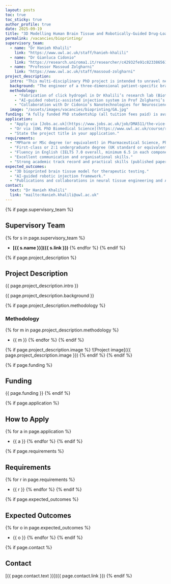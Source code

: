 ```yaml
---
layout: posts
toc: true
toc_sticky: true
author_profile: true
date: 2025-09-19
title: "3D Modelling Human Brain Tissue and Robotically-Guided Drug-Loaded Click Hydrogels Delivery for the Study of Neural Tissue Repair"
permalink: /vacancies/bioprinting/
supervisory_team:
  - name: "Dr Hanieh Khalili"
    link: "https://www.uwl.ac.uk/staff/hanieh-khalili"
  - name: "Dr Gianluca Cidonio"
    link: "https://research.uniroma1.it/researcher/c42932fe91c8233865615801190691540f2bf4b8c61eb995abd1b3ae"
  - name: "Professor Massoud Zolgharni"
    link: "https://www.uwl.ac.uk/staff/massoud-zolgharni"
project_description:
  intro: "This multi-disciplinary PhD project is intended to unravel new approaches for the AI-guided delivery of therapeutics to the brain tissue. Due to the impossibility of assessing the safety and efficacy of therapeutics for brain diseases (e.g., Alzheimer’s disease) and trauma (e.g., accidental damages), there is an increasing need for the fabrication of brain tissue replicas that might emulate the physiological conditions within the human body."
  background: "The engineer of a three-dimensional patient-specific brain construct is attractive, particularly for the possible assessment of functionality for delivery methodologies such as hydrogel-mediated injections. The main aim of this PhD project is to address an urgent unmet clinical need to develop a novel 3D bioprinted brain construct to be used as platform for delivery testing due to AI-driven injections of click hydrogels loaded with therapeutics and the study of release, localisation, safety and efficacy."
  methodology:
    - "Fabrication of click hydrogel in Dr Khalili’s research lab (Biotherapeutic Drug Development)"
    - "AI-guided robotic-assisted injection system in Prof Zolgharni’s lab (IntSaV)"
    - "Collaboration with Dr Cidonio’s Nanotechnologies for Neurosciences (N4N) group at Sapienza University of Rome"
  image: "/assets/images/vacancies/bioprinting/GA.jpg"
funding: "A fully funded PhD studentship (all tuition fees paid) is available for UK and International students. Scholars may contribute to teaching or research up to six hours per week."
application:
  - "Apply via [Jobs.ac.uk](https://www.jobs.ac.uk/job/DMA511/the-vice-chancellors-phd-scholarships)"
  - "Or via [UWL PhD Biomedical Science](https://www.uwl.ac.uk/course/research/biomedical-science?start=1314&option=33)"
  - "State the project title in your application."
requirements:
  - "MPharm or MSc degree (or equivalent) in Pharmaceutical Science, Pharmacy, Chemistry, Bioengineering, or AI/ML."
  - "First-class or 2:1 undergraduate degree (UK standard or equivalent)."
  - "Fluency in English (IELTS 7.0 overall, minimum 6.5 in each component if not native)."
  - "Excellent communication and organisational skills."
  - "Strong academic track record and practical skills (published papers desirable)."
expected_outcomes:
  - "3D bioprinted brain tissue model for therapeutic testing."
  - "AI-guided robotic injection framework."
  - "Publications and collaborations in neural tissue engineering and AI-driven therapeutics."
contact:
  text: "Dr Hanieh Khalili"
  link: "mailto:Hanieh.khalili@uwl.ac.uk"
---
```


{% if page.supervisory_team %}
## Supervisory Team
{% for s in page.supervisory_team %}
- **[{{ s.name }}]({{ s.link }})**
{% endfor %}
{% endif %}

{% if page.project_description %}
## Project Description
{{ page.project_description.intro }}

{{ page.project_description.background }}

{% if page.project_description.methodology %}
### Methodology
{% for m in page.project_description.methodology %}
- {{ m }}
{% endfor %}
{% endif %}

{% if page.project_description.image %}
![Project image]({{ page.project_description.image }})
{% endif %}
{% endif %}

{% if page.funding %}
## Funding
{{ page.funding }}
{% endif %}

{% if page.application %}
## How to Apply
{% for a in page.application %}
- {{ a }}
{% endfor %}
{% endif %}

{% if page.requirements %}
## Requirements
{% for r in page.requirements %}
- {{ r }}
{% endfor %}
{% endif %}

{% if page.expected_outcomes %}
## Expected Outcomes
{% for o in page.expected_outcomes %}
- {{ o }}
{% endfor %}
{% endif %}

{% if page.contact %}
## Contact
[{{ page.contact.text }}]({{ page.contact.link }})
{% endif %}
